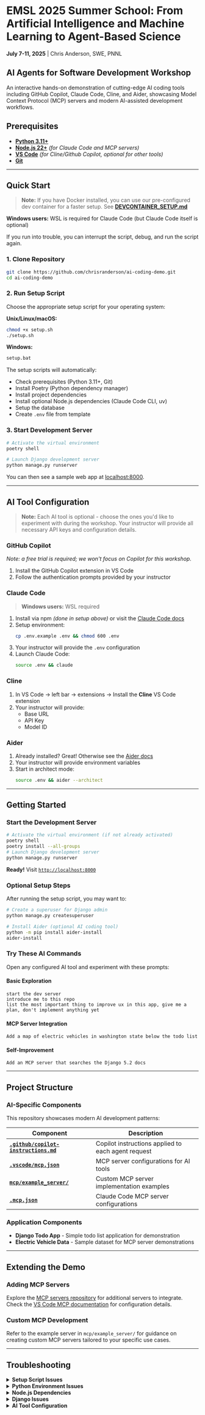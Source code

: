 # EMSL 2025 Summer School: From Artificial Intelligence and Machine Learning to Agent-Based Science

**July 7-11, 2025** | Chris Anderson, SWE, PNNL


## AI Agents for Software Development Workshop

An interactive hands-on demonstration of cutting-edge AI coding tools including GitHub Copilot, Claude Code, Cline, and Aider, showcasing Model Context Protocol (MCP) servers and modern AI-assisted development workflows.


## Prerequisites

- [**Python 3.11+**](https://www.python.org/downloads/)
- [**Node.js 22+**](https://nodejs.org/en/download) *(for Claude Code and MCP servers)*
- [**VS Code**](https://code.visualstudio.com/download) *(for Cline/Github Copilot, optional for other tools)*
- [**Git**](https://git-scm.com/downloads)

---

## Quick Start

> **Note:** If you have Docker installed, you can use our pre-configured dev container for a faster setup. See [**DEVCONTAINER_SETUP.md**](./DEVCONTAINER_SETUP.md)

**Windows users:** WSL is required for Claude Code (but Claude Code itself is optional)

If you run into trouble, you can interrupt the script, debug, and run the script again.

### 1. Clone Repository
```bash
git clone https://github.com/chrisranderson/ai-coding-demo.git
cd ai-coding-demo
```

### 2. Run Setup Script

Choose the appropriate setup script for your operating system:

**Unix/Linux/macOS:**
```bash
chmod +x setup.sh
./setup.sh
```

**Windows:**
```cmd
setup.bat
```

The setup scripts will automatically:
- Check prerequisites (Python 3.11+, Git)
- Install Poetry (Python dependency manager)
- Install project dependencies
- Install optional Node.js dependencies (Claude Code CLI, uv)
- Setup the database
- Create `.env` file from template

### 3. Start Development Server
```bash
# Activate the virtual environment
poetry shell

# Launch Django development server
python manage.py runserver
```

You can then see a sample web app at [localhost:8000](http://localhost:8000).

---

## AI Tool Configuration

> **Note:** Each AI tool is optional - choose the ones you'd like to experiment with during the workshop. Your instructor will provide all necessary API keys and configuration details.

### GitHub Copilot

*Note: a free trial is required; we won't focus on Copilot for this workshop.*

1. Install the GitHub Copilot extension in VS Code
2. Follow the authentication prompts provided by your instructor

### Claude Code  
> **Windows users:** WSL required

1. Install via npm *(done in setup above)* or visit the [Claude Code docs](https://docs.anthropic.com/en/docs/claude-code/overview#basic-usage)
2. Setup environment:
   ```bash
   cp .env.example .env && chmod 600 .env
   ```
3. Your instructor will provide the `.env` configuration
4. Launch Claude Code:
   ```bash
   source .env && claude
   ```

### Cline
1. In VS Code -> left bar -> extensions -> Install the **Cline** VS Code extension
2. Your instructor will provide:
   - Base URL
   - API Key  
   - Model ID

### Aider
1. Already installed? Great! Otherwise see the [Aider docs](https://aider.chat/docs/install.html#get-started-quickly-with-aider-install)
2. Your instructor will provide environment variables
3. Start in architect mode:
   ```bash
   source .env && aider --architect
   ```

---

## Getting Started

### Start the Development Server
```bash
# Activate the virtual environment (if not already activated)
poetry shell
poetry install --all-groups
# Launch Django development server
python manage.py runserver
```

**Ready!** Visit [`http://localhost:8000`](http://localhost:8000)

### Optional Setup Steps
After running the setup script, you may want to:

```bash
# Create a superuser for Django admin
python manage.py createsuperuser

# Install Aider (optional AI coding tool)
python -m pip install aider-install
aider-install
```

### Try These AI Commands
Open any configured AI tool and experiment with these prompts:

#### Basic Exploration
```
start the dev server
introduce me to this repo  
list the most important thing to improve ux in this app, give me a plan, don't implement anything yet
```

#### MCP Server Integration
```
Add a map of electric vehicles in washington state below the todo list
```

#### Self-Improvement
```
Add an MCP server that searches the Django 5.2 docs
```

---

## Project Structure

### AI-Specific Components
This repository showcases modern AI development patterns:

| Component | Description |
|-----------|-------------|
| **[`.github/copilot-instructions.md`](./.github/copilot-instructions.md)** | Copilot instructions applied to each agent request |
| **[`.vscode/mcp.json`](./.vscode/mcp.json)** | MCP server configurations for AI tools |
| **[`mcp/example_server/`](./mcp/example_server/)** | Custom MCP server implementation examples |
| **[`.mcp.json`](./.mcp.json)** | Claude Code MCP server configurations |

### Application Components
- **Django Todo App** - Simple todo list application for demonstration
- **Electric Vehicle Data** - Sample dataset for MCP server demonstrations

---

## Extending the Demo

### Adding MCP Servers
Explore the [MCP servers repository](https://github.com/modelcontextprotocol/servers) for additional servers to integrate. Check the [VS Code MCP documentation](https://code.visualstudio.com/docs/copilot/chat/mcp-servers) for configuration details.

### Custom MCP Development
Refer to the example server in `mcp/example_server/` for guidance on creating custom MCP servers tailored to your specific use cases.

---

## Troubleshooting

<details>
<summary><strong>Setup Script Issues</strong></summary>

- **Unix/Linux/macOS:** Make sure the script is executable: `chmod +x setup.sh`
- **Windows:** Run as Administrator if you encounter permission issues
- If the setup script fails, try running the individual commands manually (see script contents for reference)
</details>

<details>
<summary><strong>Python Environment Issues</strong></summary>

- Verify Python version: `python --version` *(should be 3.11+)*
- Poetry not found? Restart terminal or add to PATH
- Always use `poetry shell` before running Django commands
</details>

<details>
<summary><strong>Node.js Dependencies</strong></summary>

- Check Node.js version: `node --version` *(should be 22+)*
- Claude Code installation failing? Try `npx @anthropic-ai/claude-code`
</details>

<details>
<summary><strong>Django Issues</strong></summary>

- Database errors? Run `python manage.py migrate`
- Port 8000 busy? Check for other running applications
</details>

<details>
<summary><strong>AI Tool Configuration</strong></summary>

- Ensure `.env` file contains instructor-provided values
- **Windows users:** Use WSL for Claude Code compatibility  
- Verify MCP servers in `.vscode/mcp.json` or `.mcp.json`
</details>